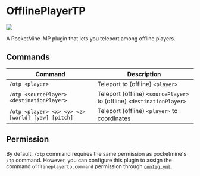 # OfflinePlayerTP
[![](https://poggit.pmmp.io/shield.state/OfflinePlayerTP)](https://poggit.pmmp.io/p/OfflinePlayerTP)

A PocketMine-MP plugin that lets you teleport among offline players.

## Commands
| Command  | Description |
| ------------- | ------------- |
| `/otp <player>` | Teleport to (offline) `<player>`  |
| `/otp <sourcePlayer> <destinationPlayer>` | Teleport (offline) `<sourcePlayer>` to (offline) `<destinationPlayer>`  |
| `/otp <player> <x> <y> <z> [world] [yaw] [pitch]` | Teleport (offline) `<player>` to coordinates  |

## Permission
By default, `/otp` command requires the same permission as pocketmine's `/tp` command. However, you can configure this plugin to assign the command `offlineplayertp.command` permission through [`config.yml`](https://github.com/Muqsit/OfflinePlayerTP/blob/master/resources/config.yml#L1-L9).
